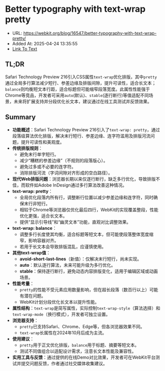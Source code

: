 # Better typography with text-wrap pretty
- URL: https://webkit.org/blog/16547/better-typography-with-text-wrap-pretty/
- Added At: 2025-04-24 13:35:55
- [Link To Text](2025-04-24-better-typography-with-text-wrap-pretty_raw.md)

## TL;DR


Safari Technology Preview 216引入CSS属性`text-wrap`优化排版，其中`pretty`通过全局多行算法减少短行、参差边缘及排版间隙，提升可读性，适合长文本；`balance`则均衡短文本行距，适合标题但可能缩窄段落宽度。此属性性能强于Chrome等竞品，开发者可采用`auto`(默认)、`stable`(逐行断行)等值适配不同场景，未来将扩展支持并分段优化长文本，建议通过在线工具测试并反馈效果。

## Summary


- **功能概述**：Safari Technology Preview 216引入了`text-wrap: pretty`，通过段落级算法优化排版，解决末行短行、参差边缘、连字符滥用及排版河流问题，提升可读性和美观度。
- **传统排版规则**：
  - 避免末行单字短行。
  - 减少“糟糕的参差边缘”（不规则的段落版心）。
  - 避免过多或不必要的连字符。
  - 消除排版河流（字词间隙对齐形成的空白路径）。
- **现代Web排版问题**：浏览器长期以来仅逐行断行，缺乏多行优化，导致排版不佳，而软件如Adobe InDesign通过多行算法改善这种情况。
- **text-wrap: pretty**：
  - 全局优化段落内所有行，调整断行位置以减少参差边缘和连字符，同时确保末行非短行。
  - 相较于Chrome等浏览器仅优化最后四行，WebKit的实现覆盖整段，性能优化更强，适合长文本。
  - 提供“显示引导线”和“幽灵文本”功能，直观对比调整效果。
- **text-wrap: balance**：
  - 调整多行长度使其均衡，适合标题等短文本，但可能使段落整体宽度缩窄，影响容器对齐。
  - 若用于长文本会导致排版混乱，应谨慎使用。
- **其他text-wrap值**：
  - **avoid-short-last-lines**（新值）：仅解决末行短行，尚未实现。
  - **auto**：默认逐行算法，未来可能升级为多行优化。
  - **stable**：保持逐行断行，避免动态内容排版变化，适用于编辑区域或动画场景。
- **性能考量**：
  - `pretty`的性能不受元素应用数量影响，但在超长段落（数百行以上）可能有潜在问题。
  - WebKit计划分段优化长文本以提升性能。
- **属性结构**：`text-wrap`是简写属性，实际控制`text-wrap-style`（算法选择）和`text-wrap-mode`（换行模式），开发者可独立设置。
- **浏览器支持**：
  - `pretty`已支持Safari、Chrome、Edge等，但各浏览器效果不同。
  - `text-wrap`长属性在2024年10月后成为主流。
- **使用建议**：
  - `pretty`用于正文优化排版，`balance`用于标题、摘要等短文本。
  - 测试不同值组合以适配设计需求，注意长文本性能及兼容性。
- **实用工具与反馈**：通过提供的在线Demo对比效果，开发者可在WebKit平台测试并提交问题反馈，作者通过社交媒体收集建议。
